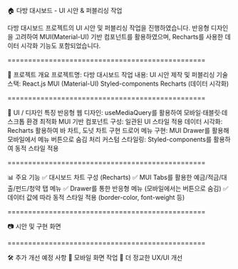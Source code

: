 🏠 다방 대시보드 - UI 시안 & 퍼블리싱 작업

다방 대시보드 프로젝트의 UI 시안 및 퍼블리싱 작업을 진행하였습니다.
반응형 디자인을 고려하여 MUI(Material-UI) 기반 컴포넌트를 활용하였으며, Recharts를 사용한 데이터 시각화 기능도 포함되었습니다.

================================================

🚀 프로젝트 개요
프로젝트명: 다방 대시보드
작업 내용: UI 시안 제작 및 퍼블리싱
기술 스택:
React.js
MUI (Material-UI)
Styled-components
Recharts (데이터 시각화)

================================================

🎨 UI / 디자인 특징
반응형 웹 디자인: useMediaQuery를 활용하여 모바일·태블릿·데스크톱 환경 최적화
MUI 기반 컴포넌트 구성: 일관된 UI 스타일 적용
데이터 시각화: Recharts 활용하여 바 차트, 도넛 차트 구현
드로어 메뉴 구현: MUI Drawer를 활용해 모바일에서 메뉴 버튼으로 숨김 처리
커스텀 스타일링: Styled-components를 활용하여 동적 스타일 적용

================================================

📊 주요 기능
✅ 대시보드 차트 구성 (Recharts)
✅ MUI Tabs를 활용한 예금/적금/대출/펀드/청약 탭 메뉴
✅ Drawer를 통한 반응형 메뉴 (모바일에서는 버튼으로 숨김)
✅ 데이터 값에 따라 동적 스타일 적용 (border-color, font-weight 등)

================================================

📷 시안 및 구현 화면


================================================

🛠 추가 개선 예정 사항
🔹 모바일 화면 작업
🔹 더 정교한 UX/UI 개선
